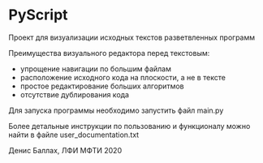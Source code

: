 # PyScript
Проект для визуализации исходных текстов разветвленных программ

Преимущества визуального редактора перед текстовым:
- упрощение навигации по большим файлам
- расположение исходного кода на плоскости, а не в тексте
- простое редактирование больших алгоритмов
- отсутствие дублирования кода

Для запуска программы необходимо запустить файл main.py

Более детальные инструкции по пользованию и функционалу можно найти в файле user_documentation.txt

Денис Баллах, ЛФИ МФТИ 2020

